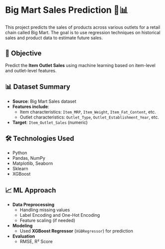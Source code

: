 # Big Mart Sales Prediction 🛒📊

This project predicts the sales of products across various outlets for a retail chain called Big Mart. The goal is to use regression techniques on historical sales and product data to estimate future sales.

## 🎯 Objective
Predict the **Item Outlet Sales** using machine learning based on item-level and outlet-level features.

## 📊 Dataset Summary
- **Source**: Big Mart Sales dataset
- **Features include**:
  - Item characteristics: `Item_MRP`, `Item_Weight`, `Item_Fat_Content`, etc.
  - Outlet characteristics: `Outlet_Type`, `Outlet_Establishment_Year`, etc.
- **Target**: `Item_Outlet_Sales` (numeric)

## 🛠️ Technologies Used
- Python
- Pandas, NumPy
- Matplotlib, Seaborn
- Sklearn
- XGBoost

## 📈 ML Approach
- **Data Preprocessing**
  - Handling missing values
  - Label Encoding and One-Hot Encoding
  - Feature scaling (if needed)
- **Modeling**
  - Used **XGBoost Regressor** (`XGBRegressor`) for prediction
- **Evaluation**
  - RMSE, R² Score
